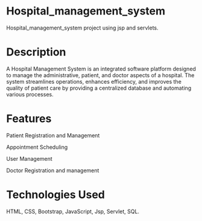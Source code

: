 # Hospital_management_system
Hospital_management_system project using jsp and servlets.
# Description
A Hospital Management System is an integrated software platform designed to manage the administrative, patient, and doctor aspects of a hospital. The system streamlines operations, enhances efficiency, and improves the quality of patient care by providing a centralized database and automating various processes.
# Features
Patient Registration and Management

Appointment Scheduling

User Management

Doctor Registration and management

# Technologies Used
HTML, CSS, Bootstrap, JavaScript, Jsp, Servlet, SQL.
